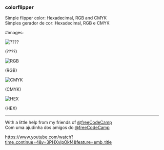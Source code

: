 ### colorflipper

Simple flipper color:  Hexadecimal, RGB and CMYK
<br>
Simples gerador de cor: Hexadecimal, RGB e CMYK

#images:

![????](https://i.postimg.cc/Wz9QLR6q/Screen-Shot-2020-07-21-at-20-02-07.png)

(????)


![RGB](https://i.postimg.cc/wx0KsJ8x/Screen-Shot-2020-07-21-at-20-02-21.png)

(RGB)


![CMYK](https://i.postimg.cc/5N0h50bB/Screen-Shot-2020-07-21-at-20-02-30.png)

(CMYK)


![HEX](https://i.postimg.cc/PrRBSj5B/Screen-Shot-2020-07-21-at-20-02-37.png)

(HEX)

-------------------------------

With a little help from my friends of [@freeCodeCamp](https://www.freecodecamp.org/)<br>
Com uma ajudinha dos amigos do [@freeCodeCamp](https://www.freecodecamp.org/)

https://www.youtube.com/watch?time_continue=4&v=3PHXvlpOkf4&feature=emb_title
